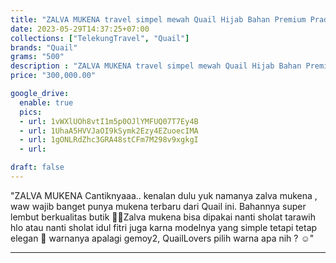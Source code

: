 ```yaml
---
title: "ZALVA MUKENA travel simpel mewah Quail Hijab Bahan Premium Prada Silk"
date: 2023-05-29T14:37:25+07:00
collections: ["TelekungTravel", "Quail"]
brands: "Quail"
grams: "500"
description : "ZALVA MUKENA travel simpel mewah Quail Hijab Bahan Premium Prada Silk"
price: "300,000.00"

google_drive:
  enable: true
  pics:
  - url: 1vWXlUOh8vtI1m5p0OJlYMFUQ07T7Ey4B
  - url: 1UhaA5HVVJaOI9kSymk2Ezy4EZuoecIMA
  - url: 1gONLRdZhc3GRA48stCFm7M298v9xgkgI
  - url: 

draft: false
---
```


"ZALVA MUKENA 
Cantiknyaaa.. kenalan dulu yuk namanya zalva mukena , waw wajib banget punya mukena terbaru dari Quail ini. Bahannya super lembut berkualitas butik 🥰✨Zalva mukena bisa dipakai nanti sholat tarawih hlo atau nanti sholat idul fitri juga karna modelnya yang simple tetapi tetap elegan 🤗 warnanya apalagi gemoy2, QuailLovers pilih warna apa nih ? ☺️"

----    
  
